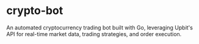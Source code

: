 # crypto-bot
An automated cryptocurrency trading bot built with Go, leveraging Upbit's API for real-time market data, trading strategies, and order execution.
